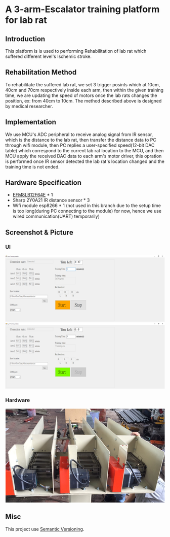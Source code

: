 # A 3-arm-Escalator training platform for lab rat
## Introduction
This platform is is used to performing Rehabilitation of lab rat which suffered different level's Ischemic stroke.

## Rehabilitation Method
To rehabilitate the suffered lab rat, we set 3 trigger posints which at 10cm, 40cm and 70cm respectively inside each arm, then within the given training time, we are updating the speed of motors once the lab rats changes the position, ex: from 40cm to 10cm. The method described above is designed by medical researcher.

## Implementation
We use MCU's ADC peripheral to receive analog signal from IR sensor, which is the distance to the lab rat, then transfer the distance data to PC through wifi module, then PC replies a user-specified speed(12-bit DAC table) which correspond to the current lab rat location to the MCU, and then MCU apply the received DAC data to each arm's motor driver, this opration is performed once IR sensor detected the lab rat's location changed and the training time is not ended.

## Hardware Specification
- [EFM8LB12F64E](https://www.silabs.com/products/mcu/8-bit/efm8-laser-bee/device.efm8lb12f64e-qfn24) * 1
- Sharp 2Y0A21 IR distance sensor * 3
- Wifi module esp8266 * 1 (not used in this branch due to the setup time is too long(during PC connecting to the module) for now, hence we use wired communication(UART) temporarily)

## Screenshot & Picture
### UI
![Screen](./UI1.png)
![Screen](./UI2.png)
### Hardware
![Screen](./hardware.png)

## Misc
This project use [Semantic Versioning](https://semver.org/).